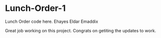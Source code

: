 # Lunch-Order-1
Lunch Order code here. Ehayes Eldar Emaddix

Great job working on this project.  Congrats on getiting the updates to work.

